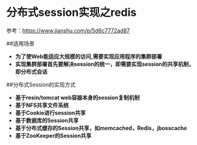 # 分布式session实现之redis

参考：https://www.jianshu.com/p/5d6c7772ad87

##适用场景

- **为了使Web能适应大规模的访问,需要实现应用程序的集群部署**
- **实现集群部署首先要解决session的统一，即需要实现session的共享机制，即分布式会话**

##分布式Session的实现方式

- **基于resin/tomcat web容器本身的session复制机制**
- **基于NFS共享文件系统**
- **基于Cookie进行session共享**
- **基于数据库的Session共享**
- **基于分布式缓存的Session共享，如memcached，Redis，jbosscache**
- **基于ZooKeeper的Session共享**

<br>




